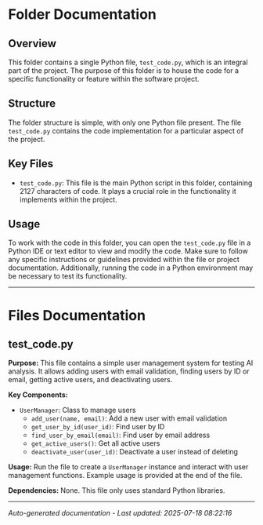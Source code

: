 # Folder Documentation

## Overview
This folder contains a single Python file, `test_code.py`, which is an integral part of the project. The purpose of this folder is to house the code for a specific functionality or feature within the software project.

## Structure
The folder structure is simple, with only one Python file present. The file `test_code.py` contains the code implementation for a particular aspect of the project.

## Key Files
- `test_code.py`: This file is the main Python script in this folder, containing 2127 characters of code. It plays a crucial role in the functionality it implements within the project.

## Usage
To work with the code in this folder, you can open the `test_code.py` file in a Python IDE or text editor to view and modify the code. Make sure to follow any specific instructions or guidelines provided within the file or project documentation. Additionally, running the code in a Python environment may be necessary to test its functionality.

---

# Files Documentation

## test_code.py

**Purpose:** This file contains a simple user management system for testing AI analysis. It allows adding users with email validation, finding users by ID or email, getting active users, and deactivating users.

**Key Components:**
- `UserManager`: Class to manage users
  - `add_user(name, email)`: Add a new user with email validation
  - `get_user_by_id(user_id)`: Find user by ID
  - `find_user_by_email(email)`: Find user by email address
  - `get_active_users()`: Get all active users
  - `deactivate_user(user_id)`: Deactivate a user instead of deleting

**Usage:** Run the file to create a `UserManager` instance and interact with user management functions. Example usage is provided at the end of the file.

**Dependencies:** None. This file only uses standard Python libraries.

---
*Auto-generated documentation - Last updated: 2025-07-18 08:22:16*
